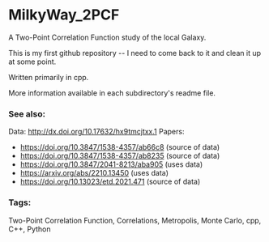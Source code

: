 # MilkyWay_2PCF
A Two-Point Correlation Function study of the local Galaxy.

This is my first github repository -- I need to come back to it and clean it up at some point.

Written primarily in cpp.

More information available in each subdirectory's readme file.

### See also: 
Data: http://dx.doi.org/10.17632/hx9tmcjtxx.1 
Papers:
- https://doi.org/10.3847/1538-4357/ab66c8 (source of data)
- https://doi.org/10.3847/1538-4357/ab8235 (source of data)
- https://doi.org/10.3847/2041-8213/aba905 (uses data)
- https://arxiv.org/abs/2210.13450 (uses data)
- https://doi.org/10.13023/etd.2021.471 (source of data)


### Tags: 
Two-Point Correlation Function, Correlations, Metropolis, Monte Carlo, cpp, C++, Python
